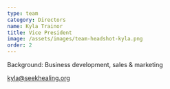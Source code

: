 ```yaml
---
type: team
category: Directors
name: Kyla Trainor
title: Vice President
image: /assets/images/team-headshot-kyla.png
order: 2
---
```


Background: Business development, sales & marketing

<kyla@seekhealing.org>